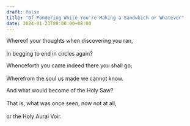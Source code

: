 ```yaml
---
draft: false
title: "Of Pondering While You're Making a Sandwhich or Whatever"
date: 2024-01-23T00:00:00+08:00
---
```


Whereof your thoughts when discovering you ran, <br>  
In begging to end in circles again? <br>  

Whenceforth you came indeed there you shall go; <br>  
Wherefrom the soul us made we cannot know. <br>  

And what would become of the Holy Saw? <br>  
That is, what was once seen, now not at all, <br>  
or the Holy Aurai Voir. 